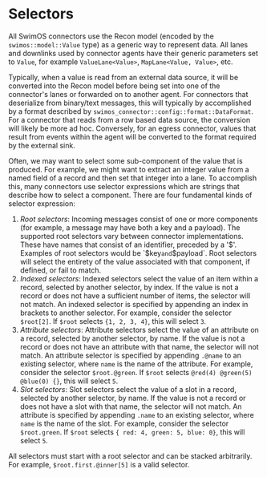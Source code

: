 Selectors
=========

All SwimOS connectors use the Recon model (encoded by the `swimos::model::Value` type) as a generic way to represent data. All lanes and downlinks used by connector agents have their generic parameters set to `Value`, for example `ValueLane<Value>`, `MapLane<Value, Value>`, etc. 

Typically, when a value is read from an external data source, it will be converted into the Recon model before being set into one of the connector's lanes or forwarded on to another agent. For connectors that deserialize from binary/text messages, this will typically by accomplished by a format described by `swimos_connector::config::format::DataFormat`. For a connector that reads from a row based data source, the conversion will likely be more ad hoc. Conversely, for an egress connector, values that result from events within the agent will be converted to the format required by the external sink.

Often, we may want to select some sub-component of the value that is produced. For example, we might want to extract an integer value from a named field of a record and then set that integer into a lane. To accomplish this, many connectors use selector expressions which are strings that describe how to select a component. There are four fundamental kinds of selector expression:

1. _Root selectors_: Incoming messages consist of one or more components (for example, a message may have both a key and a payload). The supported root selectors vary between connector implementations. These have names that consist of an identifier, preceded by a '$'. Examples of root selectors would be `$key` and `$payload`. Root selectors will select the entirety of the value associated with that component, if defined, or fail to match.
2. _Indexed selectors_: Indexed selectors select the value of an item within a record, selected by another selector, by index. If the value is not a record or does not have a sufficient number of items, the selector will not match. An indexed selector is specified by appending an index in brackets to another selector. For example, consider the selector `$root[2]`. If `$root` selects `{1, 2, 3, 4}`, this will select `3`.
3. _Attribute selectors_: Attribute selectors select the value of an attribute on a record, selected by another selector, by name. If the value is not a record or does not have an attribute with that name, the selector will not match. An attribute selector is specified by appending `.@name` to an existing selector, where `name` is the name of the attribute. For example, consider the selector `$root.@green`. If `$root` selects `@red(4) @green(5) @blue(0) {}`, this will select `5`.
4. _Slot selectors_: Slot selectors select the value of a slot in a record, selected by another selector, by name. If the value is not a record or does not have a slot with that name, the selector will not match. An attribute is specified by appending `.name` to an existing selector, where `name` is the name of the slot. For example, consider the selector `$root.green`. If `$root` selects `{ red: 4, green: 5, blue: 0}`, this will select `5`.

All selectors must start with a root selector and can be stacked arbitrarily. For example, `$root.first.@inner[5]` is a valid selector.
